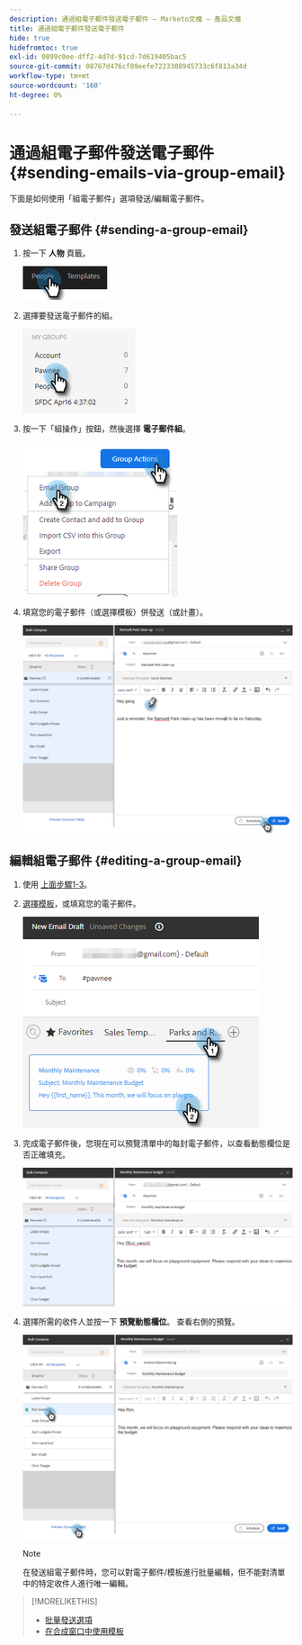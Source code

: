 ```yaml
---
description: 通過組電子郵件發送電子郵件 — Marketo文檔 — 產品文檔
title: 通過組電子郵件發送電子郵件
hide: true
hidefromtoc: true
exl-id: 0099c0ee-dff2-4d7d-91cd-7d619405bac5
source-git-commit: 08767d476cf89eefe7223308945733c6f813a34d
workflow-type: tm+mt
source-wordcount: '160'
ht-degree: 0%

---
```


# 通過組電子郵件發送電子郵件 {#sending-emails-via-group-email}

下面是如何使用「組電子郵件」選項發送/編輯電子郵件。

## 發送組電子郵件 {#sending-a-group-email}

1. 按一下 **人物** 頁籤。

   ![](assets/sending-emails-via-group-email-1.png)

1. 選擇要發送電子郵件的組。

   ![](assets/sending-emails-via-group-email-2.png)

1. 按一下「組操作」按鈕，然後選擇 **電子郵件組**。

   ![](assets/sending-emails-via-group-email-3.png)

1. 填寫您的電子郵件（或選擇模板）併發送（或計畫）。

   ![](assets/sending-emails-via-group-email-4.png)

## 編輯組電子郵件 {#editing-a-group-email}

1. 使用 [上面步驟1-3](#sending-a-group-email)。

1. [選擇模板](/help/marketo/product-docs/marketo-sales-insight/actions/email/using-the-compose-window/using-a-template-in-the-compose-window.md)，或填寫您的電子郵件。

   ![](assets/sending-emails-via-group-email-5.png)

1. 完成電子郵件後，您現在可以預覽清單中的每封電子郵件，以查看動態欄位是否正確填充。

   ![](assets/sending-emails-via-group-email-6.png)

1. 選擇所需的收件人並按一下 **預覽動態欄位**。 查看右側的預覽。

   ![](assets/sending-emails-via-group-email-7.png)

   >[!NOTE]
   >
   >在發送組電子郵件時，您可以對電子郵件/模板進行批量編輯，但不能對清單中的特定收件人進行唯一編輯。

>[!MORELIKETHIS]
>
>* [批量發送選項](/help/marketo/product-docs/marketo-sales-insight/actions/email/using-the-compose-window/bulk-emailing-options.md)
>* [在合成窗口中使用模板](/help/marketo/product-docs/marketo-sales-insight/actions/email/using-the-compose-window/using-a-template-in-the-compose-window.md)

